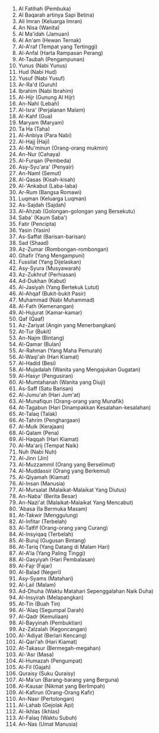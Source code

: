 1. Al Fatihah (Pembuka)
2. Al Baqarah artinya Sapi Betina)
3. Ali Imran (Keluarga Imran)
4. An Nisa (Wanita)
5. Al Ma'idah (Jamuan)
6. Al An'am (Hewan Ternak)
7. Al-A'raf (Tempat yang Tertinggi)
8. Al-Anfal (Harta Rampasan Perang)
9. At-Taubah (Pengampunan)
10. Yunus (Nabi Yunus)
11. Hud (Nabi Hud)
12. Yusuf (Nabi Yusuf)
13. Ar-Ra'd (Guruh)
14. Ibrahim (Nabi Ibrahim)
15. Al-Hijr (Gunung Al Hijr)
16. An-Nahl (Lebah)
17. Al-Isra' (Perjalanan Malam)
18. Al-Kahf (Gua)
19. Maryam (Maryam)
20. Ta Ha (Taha)
21. Al-Anbiya (Para Nabi)
22. Al-Hajj (Haji)
23. Al-Mu'minun (Orang-orang mukmin)
24. An-Nur (Cahaya)
25. Al-Furqan (Pembeda)
26. Asy-Syu'ara' (Penyair)
27. An-Naml (Semut)
28. Al-Qasas (Kisah-kisah)
29. Al-'Ankabut (Laba-laba)
30. Ar-Rum (Bangsa Romawi)
31. Luqman (Keluarga Luqman)
32. As-Sajdah (Sajdah)
33. Al-Ahzab (Golongan-golongan yang Bersekutu)
34. Saba' (Kaum Saba')
35. Fatir (Pencipta)
36. Yasin (Yasin)
37. As-Saffat (Barisan-barisan)
38. Sad (Shaad)
39. Az-Zumar (Rombongan-rombongan)
40. Ghafir (Yang Mengampuni)
41. Fussilat (Yang Dijelaskan)
42. Asy-Syura (Musyawarah)
43. Az-Zukhruf (Perhiasan)
44. Ad-Dukhan (Kabut)
45. Al-Jasiyah (Yang Bertekuk Lutut)
46. Al-Ahqaf (Bukit-bukit Pasir)
47. Muhammad (Nabi Muhammad)
48. Al-Fath (Kemenangan)
49. Al-Hujurat (Kamar-kamar)
50. Qaf (Qaaf)
51. Az-Zariyat (Angin yang Menerbangkan)
52. At-Tur (Bukit)
53. An-Najm (Bintang)
54. Al-Qamar (Bulan)
55. Ar-Rahman (Yang Maha Pemurah)
56. Al-Waqi'ah (Hari Kiamat)
57. Al-Hadid (Besi)
58. Al-Mujadalah (Wanita yang Mengajukan Gugatan)
59. Al-Hasyr (Pengusiran)
60. Al-Mumtahanah (Wanita yang Diuji)
61. As-Saff (Satu Barisan)
62. Al-Jumu'ah (Hari Jum'at)
63. Al-Munafiqun (Orang-orang yang Munafik)
64. At-Tagabun (Hari Dinampakkan Kesalahan-kesalahan)
65. At-Talaq (Talak)
66. At-Tahrim (Penghargaan)
67. Al-Mulk (Kerajaan)
68. Al-Qalam (Pena)
69. Al-Haqqah (Hari Kiamat)
70. Al-Ma'arij (Tempat Naik)
71. Nuh (Nabi Nuh)
72. Al-Jinn (Jin)
73. Al-Muzzammil (Orang yang Berselimut)
74. Al-Muddassir (Orang yang Berkemul)
75. Al-Qiyamah (Kiamat)
76. Al-Insan (Manusia)
77. Al-Mursalat (Malaikat-Malaikat Yang Diutus)
78. An-Naba' (Berita Besar)
79. An-Nazi'at (Malaikat-Malaikat Yang Mencabut)
80. 'Abasa (Ia Bermuka Masam)
81. At-Takwir (Menggulung)
82. Al-Infitar (Terbelah)
83. Al-Tatfif (Orang-orang yang Curang)
84. Al-Insyiqaq (Terbelah)
85. Al-Buruj (Gugusan Bintang)
86. At-Tariq (Yang Datang di Malam Hari)
87. Al-A'la (Yang Paling Tinggi)
88. Al-Gasyiyah (Hari Pembalasan)
89. Al-Fajr (Fajar)
90. Al-Balad (Negeri)
91. Asy-Syams (Matahari)
92. Al-Lail (Malam)
93. Ad-Dhuha (Waktu Matahari Sepenggalahan Naik Duha)
94. Al-Insyirah (Melapangkan)
95. At-Tin (Buah Tin)
96. Al-'Alaq (Segumpal Darah)
97. Al-Qadr (Kemuliaan)
98. Al-Bayyinah (Pembuktian)
99. Az-Zalzalah (Kegoncangan)
100. Al-'Adiyat (Berlari Kencang)
101. Al-Qari'ah (Hari Kiamat)
102. At-Takasur (Bermegah-megahan)
103. Al-'Asr (Masa)
104. Al-Humazah (Pengumpat)
105. Al-Fil (Gajah)
106. Quraisy (Suku Quraisy)
107. Al-Ma'un (Barang-barang yang Berguna)
108. Al-Kausar (Nikmat yang Berlimpah)
109. Al-Kafirun (Orang-Orang Kafir)
110. An-Nasr (Pertolongan)
111. Al-Lahab (Gejolak Api)
112. Al-Ikhlas (Ikhlas)
113. Al-Falaq (Waktu Subuh)
114. An-Nas (Umat Manusia)